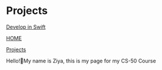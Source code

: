 # Projects

<a href="/DEVELOPWSWIFT.md">Develop in Swift</a>

<a href="/README.md">HOME</a>

<a href="/PROJECTS.md">Projects</a>


Hello!👋My name is Ziya, this is my page for my CS-50 Course
